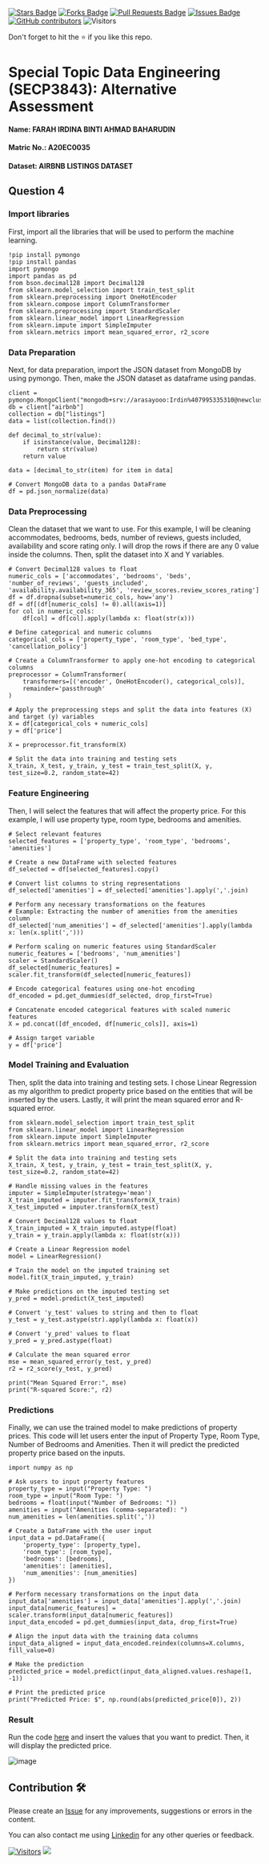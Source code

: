 <a href="https://github.com/drshahizan/SECP3843/stargazers"><img src="https://img.shields.io/github/stars/drshahizan/SECP3843" alt="Stars Badge"/></a>
<a href="https://github.com/drshahizan/SECP3843/network/members"><img src="https://img.shields.io/github/forks/drshahizan/SECP3843" alt="Forks Badge"/></a>
<a href="https://github.com/drshahizan/SECP3843/pulls"><img src="https://img.shields.io/github/issues-pr/drshahizan/SECP3843" alt="Pull Requests Badge"/></a>
<a href="https://github.com/drshahizan/SECP3843/issues"><img src="https://img.shields.io/github/issues/drshahizan/SECP3843" alt="Issues Badge"/></a>
<a href="https://github.com/drshahizan/SECP3843/graphs/contributors"><img alt="GitHub contributors" src="https://img.shields.io/github/contributors/drshahizan/SECP3843?color=2b9348"></a>
![Visitors](https://api.visitorbadge.io/api/visitors?path=https%3A%2F%2Fgithub.com%2Fdrshahizan%2FSECP3843&labelColor=%23d9e3f0&countColor=%23697689&style=flat)

Don't forget to hit the :star: if you like this repo.

# Special Topic Data Engineering (SECP3843): Alternative Assessment

#### Name: FARAH IRDINA BINTI AHMAD BAHARUDIN
#### Matric No.: A20EC0035
#### Dataset: AIRBNB LISTINGS DATASET

## Question 4

### Import libraries

First, import all the libraries that will be used to perform the machine learning.

```
!pip install pymongo
!pip install pandas
import pymongo
import pandas as pd
from bson.decimal128 import Decimal128
from sklearn.model_selection import train_test_split
from sklearn.preprocessing import OneHotEncoder
from sklearn.compose import ColumnTransformer
from sklearn.preprocessing import StandardScaler
from sklearn.linear_model import LinearRegression
from sklearn.impute import SimpleImputer
from sklearn.metrics import mean_squared_error, r2_score
```

### Data Preparation

Next, for data preparation, import the JSON dataset from MongoDB by using pymongo. Then, 
make the JSON dataset as dataframe using pandas.

```
client = pymongo.MongoClient("mongodb+srv://arasayooo:Irdin%407995335310@newcluster.rdxcnj3.mongodb.net/")
db = client["airbnb"]
collection = db["listings"]
data = list(collection.find())

def decimal_to_str(value):
    if isinstance(value, Decimal128):
        return str(value)
    return value

data = [decimal_to_str(item) for item in data]

# Convert MongoDB data to a pandas DataFrame
df = pd.json_normalize(data)
```

### Data Preprocessing

Clean the dataset that we want to use. For this example, I will be cleaning accommodates, bedrooms, beds, number of reviews, guests included, availability and score rating only. I will drop the rows if there are any 0 value inside the columns. Then, split the dataset into X and Y variables.

```
# Convert Decimal128 values to float
numeric_cols = ['accommodates', 'bedrooms', 'beds', 'number_of_reviews', 'guests_included', 'availability.availability_365', 'review_scores.review_scores_rating']
df = df.dropna(subset=numeric_cols, how='any')
df = df[(df[numeric_cols] != 0).all(axis=1)]
for col in numeric_cols:
    df[col] = df[col].apply(lambda x: float(str(x)))

# Define categorical and numeric columns
categorical_cols = ['property_type', 'room_type', 'bed_type', 'cancellation_policy']

# Create a ColumnTransformer to apply one-hot encoding to categorical columns
preprocessor = ColumnTransformer(
    transformers=[('encoder', OneHotEncoder(), categorical_cols)],
    remainder='passthrough'
)

# Apply the preprocessing steps and split the data into features (X) and target (y) variables
X = df[categorical_cols + numeric_cols]
y = df['price']

X = preprocessor.fit_transform(X)

# Split the data into training and testing sets
X_train, X_test, y_train, y_test = train_test_split(X, y, test_size=0.2, random_state=42)
```

### Feature Engineering

Then, I will select the features that will affect the property price. For this example, I will use property type, room type, bedrooms and amenities. 

```
# Select relevant features
selected_features = ['property_type', 'room_type', 'bedrooms', 'amenities']

# Create a new DataFrame with selected features
df_selected = df[selected_features].copy()

# Convert list columns to string representations
df_selected['amenities'] = df_selected['amenities'].apply(','.join)

# Perform any necessary transformations on the features
# Example: Extracting the number of amenities from the amenities column
df_selected['num_amenities'] = df_selected['amenities'].apply(lambda x: len(x.split(',')))

# Perform scaling on numeric features using StandardScaler
numeric_features = ['bedrooms', 'num_amenities']
scaler = StandardScaler()
df_selected[numeric_features] = scaler.fit_transform(df_selected[numeric_features])

# Encode categorical features using one-hot encoding
df_encoded = pd.get_dummies(df_selected, drop_first=True)

# Concatenate encoded categorical features with scaled numeric features
X = pd.concat([df_encoded, df[numeric_cols]], axis=1)

# Assign target variable
y = df['price']
```

### Model Training and Evaluation

Then, split the data into training and testing sets. I chose Linear Regression as my algorithm to predict property price based on the entities that will be inserted by the users. Lastly, it will print the mean squared error and R-squared error.

```
from sklearn.model_selection import train_test_split
from sklearn.linear_model import LinearRegression
from sklearn.impute import SimpleImputer
from sklearn.metrics import mean_squared_error, r2_score

# Split the data into training and testing sets
X_train, X_test, y_train, y_test = train_test_split(X, y, test_size=0.2, random_state=42)

# Handle missing values in the features
imputer = SimpleImputer(strategy='mean')
X_train_imputed = imputer.fit_transform(X_train)
X_test_imputed = imputer.transform(X_test)

# Convert Decimal128 values to float
X_train_imputed = X_train_imputed.astype(float)
y_train = y_train.apply(lambda x: float(str(x)))

# Create a Linear Regression model
model = LinearRegression()

# Train the model on the imputed training set
model.fit(X_train_imputed, y_train)

# Make predictions on the imputed testing set
y_pred = model.predict(X_test_imputed)

# Convert 'y_test' values to string and then to float
y_test = y_test.astype(str).apply(lambda x: float(x))

# Convert 'y_pred' values to float
y_pred = y_pred.astype(float)

# Calculate the mean squared error
mse = mean_squared_error(y_test, y_pred)
r2 = r2_score(y_test, y_pred)

print("Mean Squared Error:", mse)
print("R-squared Score:", r2)
```

### Predictions

Finally, we can use the trained model to make predictions of property prices. This code will let users enter the input of Property Type, Room Type, Number of Bedrooms and Amenities. Then it will predict the predicted property price based on the inputs.

```
import numpy as np

# Ask users to input property features
property_type = input("Property Type: ")
room_type = input("Room Type: ")
bedrooms = float(input("Number of Bedrooms: "))
amenities = input("Amenities (comma-separated): ")
num_amenities = len(amenities.split(','))

# Create a DataFrame with the user input
input_data = pd.DataFrame({
    'property_type': [property_type],
    'room_type': [room_type],
    'bedrooms': [bedrooms],
    'amenities': [amenities],
    'num_amenities': [num_amenities]
})

# Perform necessary transformations on the input data
input_data['amenities'] = input_data['amenities'].apply(','.join)
input_data[numeric_features] = scaler.transform(input_data[numeric_features])
input_data_encoded = pd.get_dummies(input_data, drop_first=True)

# Align the input data with the training data columns
input_data_aligned = input_data_encoded.reindex(columns=X.columns, fill_value=0)

# Make the prediction
predicted_price = model.predict(input_data_aligned.values.reshape(1, -1))

# Print the predicted price
print("Predicted Price: $", np.round(abs(predicted_price[0]), 2))
```

### Result

Run the code [here](https://github.com/drshahizan/SECP3843/blob/main/submission/FarahIrdina/question5/files/code/Question_4.ipynb) and insert the values that you want to predict. Then, it will display the predicted price.

![image](https://github.com/drshahizan/SECP3843/blob/main/submission/FarahIrdina/question4/files/images/prediction.png)

## Contribution 🛠️
Please create an [Issue](https://github.com/drshahizan/special-topic-data-engineering/issues) for any improvements, suggestions or errors in the content.

You can also contact me using [Linkedin](https://www.linkedin.com/in/drshahizan/) for any other queries or feedback.

[![Visitors](https://api.visitorbadge.io/api/visitors?path=https%3A%2F%2Fgithub.com%2Fdrshahizan&labelColor=%23697689&countColor=%23555555&style=plastic)](https://visitorbadge.io/status?path=https%3A%2F%2Fgithub.com%2Fdrshahizan)
![](https://hit.yhype.me/github/profile?user_id=81284918)




